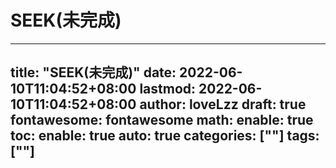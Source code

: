 # SEEK(未完成)

---
title: "SEEK(未完成)"
date: 2022-06-10T11:04:52+08:00
lastmod: 2022-06-10T11:04:52+08:00
author: loveLzz
draft: true
fontawesome: fontawesome
math:
  enable: true
toc:
  enable: true
  auto: true
categories: [""]
tags: [""]
---

